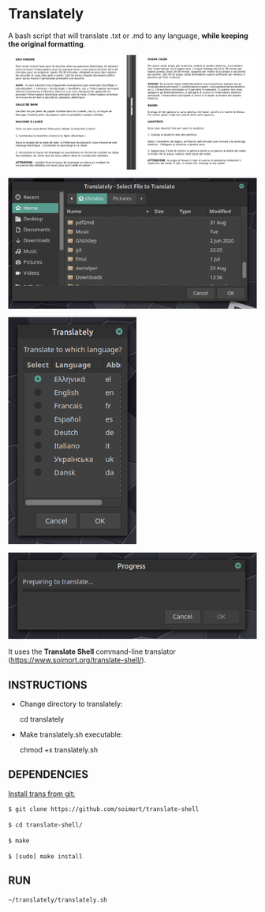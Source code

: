 # Translately

A bash script that will translate .txt or .md to any language, **while keeping the original formatting**.

![image 0](screenshot0.png)

![image 1](screenshot1.png)

![image 2](screenshot2.png)

![image 3](screenshot3.png)


 It uses the **Translate Shell** command-line translator (https://www.soimort.org/translate-shell/).
 
## INSTRUCTIONS

  * Change directory to translately:
  
    cd  translately

  * Make  translately.sh executable:
  
      chmod +x translately.sh 

## DEPENDENCIES

<u>Install trans from git:</u>

    $ git clone https://github.com/soimort/translate-shell

    $ cd translate-shell/

    $ make

    $ [sudo] make install

## RUN

    ~/translately/translately.sh


